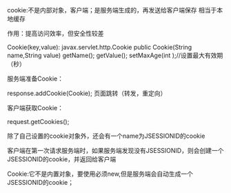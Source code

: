 cookie:不是内部对象，客户端；是服务端生成的，再发送给客户端保存
相当于本地缓存

作用：提高访问效率，但安全性较差

Cookie(key,value):
javax.servlet.http.Cookie
public Cookie(String name,String value)
getName();
getValue();
setMaxAge(int );//设置最大有效期（秒）

服务端准备Cookie：

response.addCookie(Cookie);
页面跳转（转发，重定向）

客户端获取Cookie：

request.getCookies();

除了自己设置的cookie对象外，还会有一个name为JSESSIONID的cookie

客户端在第一次请求服务端时，如果服务端发现没有JSESSIONID，则会创建一个JSESSIONID的cookie，并返回给客户端

Cookie:它不是内置对象，要使用必须new,但是服务端会自动生成一个JSESSIONID的cookie；

